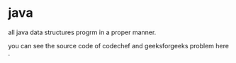 # java
all java data structures progrm in a proper manner.


you can see the source code of codechef and geeksforgeeks problem here .
